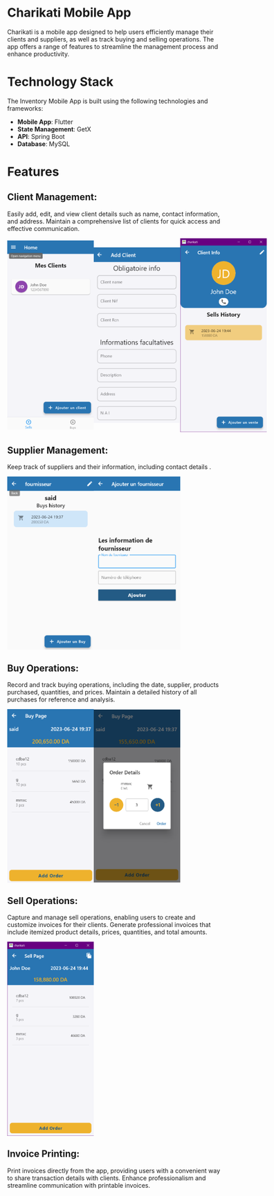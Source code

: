 # Charikati Mobile App
Charikati is a mobile app designed to help users efficiently manage their clients and suppliers, as well as track buying and selling operations. The app offers a range of features to streamline the management process and enhance productivity.

# Technology Stack
The Inventory Mobile App is built using the following technologies and frameworks:
- **Mobile App**: Flutter
- **State Management**: GetX
- **API**: Spring Boot
- **Database**: MySQL


# Features
## Client Management:
Easily add, edit, and view client details such as name, contact information, and address. Maintain a comprehensive list of clients for quick access and effective communication.
<div style="display: flex; align-items: center;">
  <img src="rdimages/clients_home.png"width=200 hight=500/>
  <img src="rdimages/adding_client.png"width=200 hight=500/> 
      <img src="rdimages/client_page.png"width=200 hight=500/> 
  
</div>


## Supplier Management:
Keep track of suppliers and their information, including contact details .
<div style="display: flex; align-items: center;">
  <img src="rdimages/supp_home.png"width=200 hight=500/>
  <img src="rdimages/adding_supp.png"width=200 hight=500/> 
</div>

## Buy Operations:
Record and track buying operations, including the date, supplier, products purchased, quantities, and prices. Maintain a detailed history of all purchases for reference and analysis.

<div style="display: flex; align-items: center;">
  <img src="rdimages/buy_page.png"width=200 hight=500/>
  <img src="rdimages/adding_order.png"width=200 hight=500/> 
     
  
</div>

## Sell Operations:
Capture and manage sell operations, enabling users to create and customize invoices for their clients. Generate professional invoices that include itemized product details, prices, quantities, and total amounts.
<div style="display: flex; align-items: center;">
  <img src="rdimages/sell_page.png"width=200 hight=500/>
   
  
</div>

## Invoice Printing:
Print invoices directly from the app, providing users with a convenient way to share transaction details with clients. Enhance professionalism and streamline communication with printable invoices.